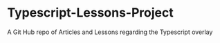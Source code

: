 # Typescript-Lessons-Project

A Git Hub repo of Articles and Lessons regarding the Typescript overlay
